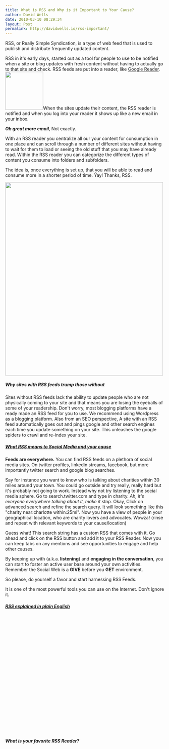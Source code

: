```yaml
---
title: What is RSS and Why is it Important to Your Cause?
author: David Wells
date: 2010-03-10 08:29:34
layout: Post
permalink: http://davidwells.io/rss-important/
---
```


RSS, or Really Simple Syndication, is a type of web feed that is used to publish and distribute frequently updated content.

RSS in it's early days, started out as a tool for people to use to be notified when a site or blog updates with fresh content without having to actually go to that site and check. RSS feeds are put into a reader, like <a href="http://www.google.com/reader/">Google Reader</a>. <a href="http://feeds.feedburner.com/SocializeYourCause"><img class="alignright size-full wp-image-837" title="rss-150x150" src="https://s3-us-west-2.amazonaws.com/assets.davidwells.io/legacy/2010/03/rss-150x150.png" alt="" width="120" height="120" /></a>When the sites update their content, the RSS reader is notified and when you log into your reader it shows up like a new email in your inbox.

<em><strong>Oh great more email</strong></em>, Not exactly.

With an RSS reader you centralize all our your content for consumption in one place and can scroll through a number of different sites without having to wait for them to load or seeing the old stuff that you may have already read. Within the RSS reader you can categorize the different types of content you consume into folders and subfolders.

<!--more-->
The idea is, once everything is set up, that you will be able to read and consume more in a shorter period of time. Yay! Thanks, RSS.

<a href="https://s3-us-west-2.amazonaws.com/assets.davidwells.io/legacy/2010/02/How-rss-works.gif"><img class="aligncenter size-full wp-image-460" title="How rss works" src="https://s3-us-west-2.amazonaws.com/assets.davidwells.io/legacy/2010/02/How-rss-works.gif" alt="" width="500" height="610" /></a>
<h5>Why sites with RSS feeds trump those without</h5>
Sites without RSS feeds lack the ability to update people who are not physically coming to your site and that means you are losing the eyeballs of some of your readership. Don't worry, most blogging platforms have a ready made an RSS feed for you to use. We recommend using Wordpress as a blogging platform. Also from an SEO perspective, A site with an RSS feed automatically goes out and pings google and  other search engines each time you update something on your site.  This unleashes the google spiders to crawl and re-index your site.
<h5><span style="text-decoration: underline;">What RSS means to Social Media and your cause</span></h5>
<strong>Feeds are everywhere.</strong> You can find RSS feeds on a plethora of social media sites. On twitter profiles, linkedin streams, facebook, but more importantly twitter search and google blog searches.

Say for instance you want to know who is talking about charities within 30 miles around your town. You could go outside and try really, really hard but it's probably not going to work. Instead why not try listening to the social media sphere. Go to search.twitter.com and type in charity. <em>Ah, it's everyone everywhere talking about it, make it stop. </em>Okay, Click on advanced search and refine the search query. It will look something like this "charity near:charlotte within:25mi". Now you have a view of people in your geographical location, who are charity lovers and advocates. Wowza! (rinse and repeat with relevant keywords to your cause/location)

Guess what! This search string has a custom RSS that comes with it. Go ahead and click on the RSS button and add it to your RSS Reader. Now you can keep tabs on any mentions and see opportunities to engage and help other causes.

By keeping up with (a.k.a.<strong> listening</strong>) and <strong>engaging in the conversation</strong>, you can start to foster an active user base around your own activities. Remember the Social Web is a <strong>GIVE</strong> before you <strong>GET</strong> environment.

So please, do yourself a favor and start harnessing RSS Feeds.

It is one of the most powerful tools you can use on the Internet. Don't ignore it.
<h5><span style="text-decoration: underline;">RSS explained in plain English</span>
<object classid="clsid:d27cdb6e-ae6d-11cf-96b8-444553540000" width="480" height="385" codebase="http://download.macromedia.com/pub/shockwave/cabs/flash/swflash.cab#version=6,0,40,0"><param name="allowFullScreen" value="true" /><param name="allowscriptaccess" value="always" /><param name="src" value="http://www.youtube.com/v/0klgLsSxGsU&amp;hl=en_US&amp;fs=1&amp;" /><param name="allowfullscreen" value="true" /><embed type="application/x-shockwave-flash" width="480" height="385" src="http://www.youtube.com/v/0klgLsSxGsU&amp;hl=en_US&amp;fs=1&amp;" allowscriptaccess="always" allowfullscreen="true"></embed></object></h5>
<h5>What is your favorite RSS Reader?</h5>
